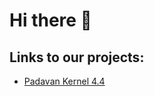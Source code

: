 # Hi there 👋

## Links to our projects:

- [Padavan Kernel 4.4](https://github.com/RouterBucket/padavan-4.4)
